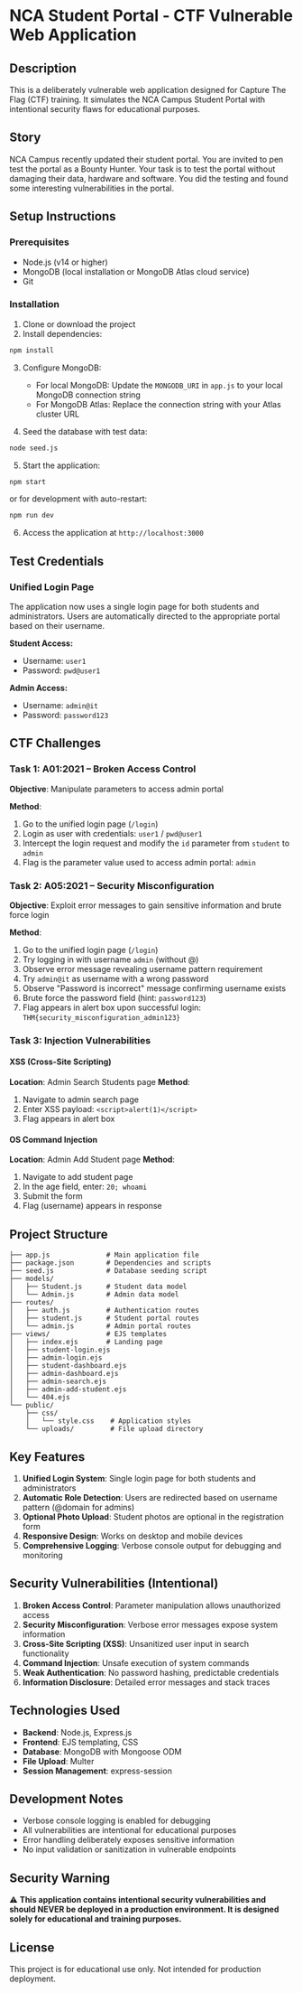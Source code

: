 # NCA Student Portal - CTF Vulnerable Web Application

## Description
This is a deliberately vulnerable web application designed for Capture The Flag (CTF) training. It simulates the NCA Campus Student Portal with intentional security flaws for educational purposes.

## Story
NCA Campus recently updated their student portal. You are invited to pen test the portal as a Bounty Hunter. Your task is to test the portal without damaging their data, hardware and software. You did the testing and found some interesting vulnerabilities in the portal.

## Setup Instructions

### Prerequisites
- Node.js (v14 or higher)
- MongoDB (local installation or MongoDB Atlas cloud service)
- Git

### Installation

1. Clone or download the project
2. Install dependencies:
```bash
npm install
```

3. Configure MongoDB:
   - For local MongoDB: Update the `MONGODB_URI` in `app.js` to your local MongoDB connection string
   - For MongoDB Atlas: Replace the connection string with your Atlas cluster URL

4. Seed the database with test data:
```bash
node seed.js
```

5. Start the application:
```bash
npm start
```
or for development with auto-restart:
```bash
npm run dev
```

6. Access the application at `http://localhost:3000`

## Test Credentials

### Unified Login Page
The application now uses a single login page for both students and administrators. Users are automatically directed to the appropriate portal based on their username.

**Student Access:**
- Username: `user1`
- Password: `pwd@user1`

**Admin Access:**
- Username: `admin@it`
- Password: `password123`

## CTF Challenges

### Task 1: A01:2021 – Broken Access Control
**Objective**: Manipulate parameters to access admin portal

**Method**:
1. Go to the unified login page (`/login`)
2. Login as user with credentials: `user1` / `pwd@user1`
3. Intercept the login request and modify the `id` parameter from `student` to `admin`
4. Flag is the parameter value used to access admin portal: `admin`

### Task 2: A05:2021 – Security Misconfiguration
**Objective**: Exploit error messages to gain sensitive information and brute force login

**Method**:
1. Go to the unified login page (`/login`)
2. Try logging in with username `admin` (without @)
3. Observe error message revealing username pattern requirement
4. Try `admin@it` as username with a wrong password
5. Observe "Password is incorrect" message confirming username exists
6. Brute force the password field (hint: `password123`)
7. Flag appears in alert box upon successful login: `THM{security_misconfiguration_admin123}`

### Task 3: Injection Vulnerabilities

#### XSS (Cross-Site Scripting)
**Location**: Admin Search Students page
**Method**:
1. Navigate to admin search page
2. Enter XSS payload: `<script>alert(1)</script>`
3. Flag appears in alert box

#### OS Command Injection
**Location**: Admin Add Student page
**Method**:
1. Navigate to add student page
2. In the age field, enter: `20; whoami`
3. Submit the form
4. Flag (username) appears in response

## Project Structure
```
├── app.js              # Main application file
├── package.json        # Dependencies and scripts
├── seed.js             # Database seeding script
├── models/
│   ├── Student.js      # Student data model
│   └── Admin.js        # Admin data model
├── routes/
│   ├── auth.js         # Authentication routes
│   ├── student.js      # Student portal routes
│   └── admin.js        # Admin portal routes
├── views/              # EJS templates
│   ├── index.ejs       # Landing page
│   ├── student-login.ejs
│   ├── admin-login.ejs
│   ├── student-dashboard.ejs
│   ├── admin-dashboard.ejs
│   ├── admin-search.ejs
│   ├── admin-add-student.ejs
│   └── 404.ejs
└── public/
    ├── css/
    │   └── style.css    # Application styles
    └── uploads/         # File upload directory
```

## Key Features

1. **Unified Login System**: Single login page for both students and administrators
2. **Automatic Role Detection**: Users are redirected based on username pattern (@domain for admins)
3. **Optional Photo Upload**: Student photos are optional in the registration form
4. **Responsive Design**: Works on desktop and mobile devices
5. **Comprehensive Logging**: Verbose console output for debugging and monitoring

## Security Vulnerabilities (Intentional)

1. **Broken Access Control**: Parameter manipulation allows unauthorized access
2. **Security Misconfiguration**: Verbose error messages expose system information
3. **Cross-Site Scripting (XSS)**: Unsanitized user input in search functionality
4. **Command Injection**: Unsafe execution of system commands
5. **Weak Authentication**: No password hashing, predictable credentials
6. **Information Disclosure**: Detailed error messages and stack traces

## Technologies Used
- **Backend**: Node.js, Express.js
- **Frontend**: EJS templating, CSS
- **Database**: MongoDB with Mongoose ODM
- **File Upload**: Multer
- **Session Management**: express-session

## Development Notes
- Verbose console logging is enabled for debugging
- All vulnerabilities are intentional for educational purposes
- Error handling deliberately exposes sensitive information
- No input validation or sanitization in vulnerable endpoints

## Security Warning
⚠️ **This application contains intentional security vulnerabilities and should NEVER be deployed in a production environment. It is designed solely for educational and training purposes.**

## License
This project is for educational use only. Not intended for production deployment.